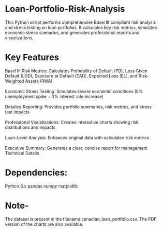 # Loan-Portfolio-Risk-Analysis
This Python script performs comprehensive Basel III compliant risk analysis and stress testing on loan portfolios. It calculates key risk metrics, simulates economic stress scenarios, and generates professional reports and visualizations.
# Key Features
Basel III Risk Metrics: Calculates Probability of Default (PD), Loss Given Default (LGD), Exposure at Default (EAD), Expected Loss (EL), and Risk-Weighted Assets (RWA)<br>  
Economic Stress Testing: Simulates severe economic conditions (5% unemployment spike + 3% interest rate increase)<br>   
Detailed Reporting: Provides portfolio summaries, risk metrics, and stress test impacts <br>   
Professional Visualizations: Creates interactive charts showing risk distributions and impacts<br>   
Loan-Level Analysis: Enhances original data with calculated risk metrics<br>   
Executive Summary: Generates a clear, concise report for management
Technical Details
# Dependencies:
Python 3.x
pandas
numpy
matplotlib
# Note-
The dataset is present in the filename canadian_loan_portfolio.csv. The PDF version of the charts are also available.
